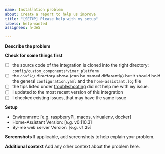 ```yaml
---
name: Installation problem
about: Create a report to help us improve
title: "[SETUP] Please help with my setup"
labels: help wanted
assignees: h4de5

---
```


**Describe the problem**
<!-- Please provide the part of the home-assistant.log that does not fit you well. -->

**Check for some things first**
<!-- Please check if you can fix the issue on your own -->
- [ ] the source code of the integration is cloned into the right directory: `config/custom_components/vimar_platform`
- [ ] the `config/` directory above (can be named differently) but it should hold the general `configuration.yaml` and the `home-assistant.log` file
- [ ] the tips listed under [troubleshooting](https://github.com/h4de5/home-assistant-vimar#troubleshooting) did not help me with my issue.
- [ ] I updated to the most recent version of this integration
- [ ] I checked existing issues, that may have the same issue

**Setup**
<!-- Please give me some more insights about your setup -->
 - Environment: [e.g. raspberryPi, macos, virtualenv, docker]
 - Home-Assistant Version: [e.g. v0.110.3]
 - By-me web server Version: [e.g. v1.25]

**Screenshots**
If applicable, add screenshots to help explain your problem.

**Additional context**
Add any other context about the problem here.
